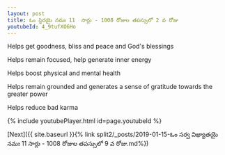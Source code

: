 ```yaml
---
layout: post
title: ఓం స్థిరయై నమః 11  సార్లు - 1008 రోజుల తపస్సులో 2 వ రోజు
youtubeId: 4_9tufXO6Ho
---
```

 
 
Helps get goodness, bliss and peace and God's blessings
 
Helps remain focused, help generate inner energy 
 
Helps boost physical and mental health 
 
Helps remain grounded and generates a sense of gratitude towards the greater power 
 
Helps reduce bad karma
 
 
 
 


{% include youtubePlayer.html id=page.youtubeId %}
 
[Next]({{ site.baseurl }}{% link  split2/_posts/2019-01-15-ఓం సర్వ విఖ్యాతయై నమః 11  సార్లు - 1008 రోజుల తపస్సులో 9 వ రోజు.md%})
 

